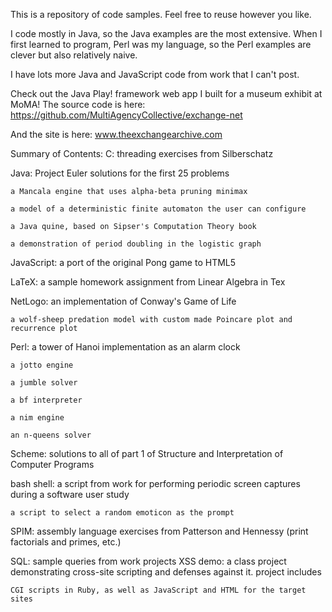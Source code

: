 This is a repository of code samples.
Feel free to reuse however you like.

I code mostly in Java, so the Java examples are the most extensive. When I first learned to program, Perl was my language,
so the Perl examples are clever but also relatively naive.

I have lots more Java and JavaScript code from work that I can't post.

Check out the Java Play! framework web app I built for a museum exhibit at MoMA!
The source code is here:
https://github.com/MultiAgencyCollective/exchange-net

And the site is here:
www.theexchangearchive.com

Summary of Contents:
C:
  threading exercises from Silberschatz
  
Java:
	Project Euler solutions for the first 25 problems
	
	a Mancala engine that uses alpha-beta pruning minimax
	
	a model of a deterministic finite automaton the user can configure
	
	a Java quine, based on Sipser's Computation Theory book
	
	a demonstration of period doubling in the logistic graph
	
JavaScript:
	a port of the original Pong game to HTML5
	
LaTeX:
	a sample homework assignment from Linear Algebra in Tex
	
NetLogo:
	an implementation of Conway's Game of Life
	
	a wolf-sheep predation model with custom made Poincare plot and recurrence plot
	
Perl:
	a tower of Hanoi implementation as an alarm clock
	
	a jotto engine
	
	a jumble solver
	
	a bf interpreter
	
	a nim engine
	
	an n-queens solver
	
Scheme:
	solutions to all of part 1 of Structure and Interpretation of Computer Programs
	
bash shell:
	a script from work for performing periodic screen captures during a software user study
	
	a script to select a random emoticon as the prompt
	
SPIM:
	assembly language exercises from Patterson and Hennessy (print factorials and primes, etc.)
	
SQL:
	sample queries from work projects
XSS demo:
	a class project demonstrating cross-site scripting and defenses against it. project includes
	
	CGI scripts in Ruby, as well as JavaScript and HTML for the target sites
